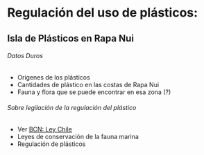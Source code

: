 # Regulación del uso de plásticos:
## Isla de Plásticos en Rapa Nui
###### *Datos Duros*
- Orígenes de los plásticos
- Cantidades de plástico en las costas de Rapa Nui
- Fauna y flora que se puede encontrar en esa zona (?)
###### *Sobre legilación de la regulación del plástico*
- Ver [BCN: Ley Chile](https://www.bcn.cl/leychile/)
- Leyes de conservación de la fauna marina
- Regulación de plásticos
###### 
